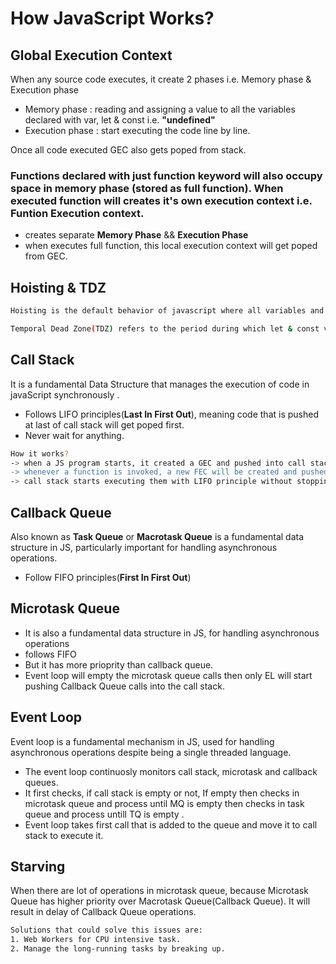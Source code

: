 # How JavaScript Works?

## Global Execution Context

When any source code executes, it create 2 phases i.e. Memory phase & Execution phase
- Memory phase : reading and assigning a value to all the variables declared with var, let & const i.e. <b>"undefined"</b>
- Execution phase : start executing the code line by line.

Once all code executed GEC also gets poped from stack.

### Functions declared with just <b>function</b> keyword will also occupy space in memory phase (stored as full function). When executed function will creates it's own execution context i.e. Funtion Execution context.
- creates separate <b>Memory Phase</b> && <b>Execution Phase</b>
- when executes full function, this local execution context will get poped  from GEC.

## Hoisting & TDZ
```bash
Hoisting is the default behavior of javascript where all variables and funtions declaration are move to the top of their scope during the memory allocation phase.
```
```bash
Temporal Dead Zone(TDZ) refers to the period during which let & const variables exist in the scope but cannot be accessed until ther're declared.
```
## Call Stack
It is a fundamental Data Structure that manages the execution of code in javaScript synchronously . 
- Follows LIFO principles(<b>Last In First Out</b>), meaning code that is pushed at last of call stack will get poped first.
- Never wait for anything.
```bash
How it works?
-> when a JS program starts, it created a GEC and pushed into call stack for it's execution.
-> whenever a function is invoked, a new FEC will be created and pushed inside the call stack. If nested function calls are invoked, they'r also push inside the call stack
-> call stack starts executing them with LIFO principle without stopping, until all FEC and GEC gets popped out of Call Stack.
```
## Callback Queue
Also known as <b>Task Queue</b> or <b>Macrotask Queue</b> is a fundamental data structure in JS, particularly important for handling asynchronous operations.
- Follow FIFO principles(<b>First In First Out</b>)

## Microtask Queue
- It is also a fundamental data structure in JS, for handling asynchronous operations
- follows FIFO
- But it has more prioprity than callback queue.
- Event loop will empty the microtask queue calls then only EL will start pushing Callback Queue calls into the call stack.

## Event Loop
Event loop is a fundamental mechanism in JS, used for handling asynchronous operations despite being a single threaded language.
- The event loop continuosly monitors call stack, microtask and callback queues.
- It first checks, if call stack is empty or not, If empty then checks in microtask queue and process until MQ is empty then checks in task queue and process untill TQ is empty .
-  Event loop takes first call that is added to the queue and move it to call stack to execute it.

## Starving
When there are lot of operations in microtask queue, because Microtask Queue has higher priority over Macrotask Queue(Callback Queue). It will result in delay of Callback Queue operations.
```bash
Solutions that could solve this issues are:
1. Web Workers for CPU intensive task.
2. Manage the long-running tasks by breaking up.
```
